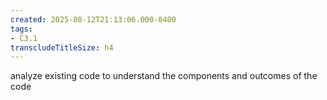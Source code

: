 ```yaml
---
created: 2025-08-12T21:13:06.000-0400
tags:
- C3.1
transcludeTitleSize: h4
---
```


analyze existing code to understand the components and outcomes of the code